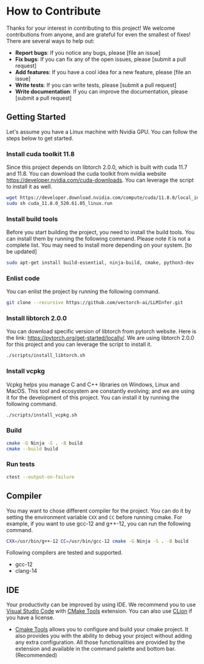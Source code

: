 # How to Contribute

Thanks for your interest in contributing to this project! We welcome contributions from anyone, and are grateful for even the smallest of fixes! There are several ways to help out:

* **Report bugs**: If you notice any bugs, please [file an issue]
* **Fix bugs**: If you can fix any of the open issues, please [submit a pull request]
* **Add features**: If you have a cool idea for a new feature, please [file an issue]
* **Write tests**: If you can write tests, please [submit a pull request]
* **Write documentation**: If you can improve the documentation, please [submit a pull request]

## Getting Started

Let's assume you have a Linux machine with Nvidia GPU. You can follow the steps below to get started.

### Install cuda toolkit 11.8

Since this project depends on libtorch 2.0.0, which is built with cuda 11.7 and 11.8. You can download the cuda toolkit from nvidia website <https://developer.nvidia.com/cuda-downloads>. You can leverage the script to install it as well.

``` bash
wget https://developer.download.nvidia.com/compute/cuda/11.8.0/local_installers/cuda_11.8.0_520.61.05_linux.run
sudo sh cuda_11.8.0_520.61.05_linux.run
```

### Install build tools

Before you start building the project, you need to install the build tools. You can install them by running the following command. Please note it is not a complete list. You may need to install more depending on your system.
[to be updated]

``` bash
sudo apt-get install build-essential, ninja-build, cmake, python3-dev
```

### Enlist code

You can enlist the project by running the following command.

``` bash
git clone --recursive https://github.com/vectorch-ai/LLMInfer.git
```

### Install libtorch 2.0.0

You can download specific version of libtorch from pytorch website. Here is the link: <https://pytorch.org/get-started/locally/>. We are using libtorch 2.0.0 for this project and you can leverage the script to install it.

``` bash
./scripts/install_libtorch.sh
```

### Install vcpkg

Vcpkg helps you manage C and C++ libraries on Windows, Linux and MacOS. This tool and ecosystem are constantly evolving; and we are using it for the development of this project. You can install it by running the following command.

``` bash
./scripts/install_vcpkg.sh
```

### Build

``` bash
cmake -G Ninja -S . -B build
cmake --build build
```

### Run tests

``` bash
ctest --output-on-failure
``````

## Compiler

You may want to chose different compiler for the project. You can do it by setting the environment variable `CXX` and `CC` before running cmake. For example, if you want to use gcc-12 and g++-12, you can run the following command.

``` bash
CXX=/usr/bin/g++-12 CC=/usr/bin/gcc-12 cmake -G Ninja -S . -B build
```

Following compilers are tested and supported.

* gcc-12
* clang-14

## IDE

Your productivity can be improved by using IDE. We recommend you to use [Visual Studio Code](https://code.visualstudio.com/) with [CMake Tools](https://marketplace.visualstudio.com/items?itemName=ms-vscode.cmake-tools) extension. You can also use [CLion](https://www.jetbrains.com/clion/) if you have a license.

* [Cmake Tools](https://marketplace.visualstudio.com/items?itemName=ms-vscode.cmake-tools) allows you to configure and build your cmake project. It also provides you with the ability to debug your project without adding any extra configuration. All those functionalities are provided by the extension and available in the command palette and bottom bar. (Recommended)
